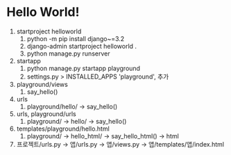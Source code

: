 # Hello World!
1. startproject helloworld
   1. python -m pip install django~=3.2
   2. django-admin startproject helloworld .
   3. python manage.py runserver
2. startapp
   1. python manage.py startapp playground
   2. settings.py > INSTALLED_APPS 'playground',  추가
3. playground/views
   1. say_hello()
4. urls
   1. playground/hello/ -> say_hello()
5. urls, playground/urls
   1. playground/ -> hello/ -> say_hello()
6. templates/playground/hello.html
   1. playground/ -> hello_html/ -> say_hello_html() -> html
7. 프로젝트/urls.py -> 앱/urls.py -> 앱/views.py -> 앱/templates/앱/index.html